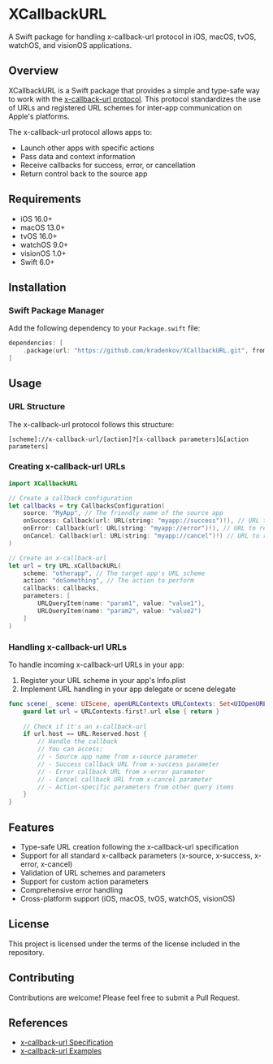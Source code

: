 # XCallbackURL

A Swift package for handling x-callback-url protocol in iOS, macOS, tvOS, watchOS, and visionOS applications.

## Overview

XCallbackURL is a Swift package that provides a simple and type-safe way to work with the [x-callback-url protocol](https://x-callback-url.com/specification/). This protocol standardizes the use of URLs and registered URL schemes for inter-app communication on Apple's platforms.

The x-callback-url protocol allows apps to:
- Launch other apps with specific actions
- Pass data and context information
- Receive callbacks for success, error, or cancellation
- Return control back to the source app

## Requirements

- iOS 16.0+
- macOS 13.0+
- tvOS 16.0+
- watchOS 9.0+
- visionOS 1.0+
- Swift 6.0+

## Installation

### Swift Package Manager

Add the following dependency to your `Package.swift` file:

```swift
dependencies: [
    .package(url: "https://github.com/kradenkov/XCallbackURL.git", from: "1.0.0")
]
```

## Usage

### URL Structure

The x-callback-url protocol follows this structure:
```
[scheme]://x-callback-url/[action]?[x-callback parameters]&[action parameters]
```

### Creating x-callback-url URLs

```swift
import XCallbackURL

// Create a callback configuration
let callbacks = try CallbacksConfiguration(
    source: "MyApp", // The friendly name of the source app
    onSuccess: Callback(url: URL(string: "myapp://success")!), // URL to return to on success
    onError: Callback(url: URL(string: "myapp://error")!), // URL to return to on error
    onCancel: Callback(url: URL(string: "myapp://cancel")!) // URL to return to on cancel
)

// Create an x-callback-url
let url = try URL.xCallbackURL(
    scheme: "otherapp", // The target app's URL scheme
    action: "doSomething", // The action to perform
    callbacks: callbacks,
    parameters: [
        URLQueryItem(name: "param1", value: "value1"),
        URLQueryItem(name: "param2", value: "value2")
    ]
)
```

### Handling x-callback-url URLs

To handle incoming x-callback-url URLs in your app:

1. Register your URL scheme in your app's Info.plist
2. Implement URL handling in your app delegate or scene delegate

```swift
func scene(_ scene: UIScene, openURLContexts URLContexts: Set<UIOpenURLContext>) {
    guard let url = URLContexts.first?.url else { return }
    
    // Check if it's an x-callback-url
    if url.host == URL.Reserved.host {
        // Handle the callback
        // You can access:
        // - Source app name from x-source parameter
        // - Success callback URL from x-success parameter
        // - Error callback URL from x-error parameter
        // - Cancel callback URL from x-cancel parameter
        // - Action-specific parameters from other query items
    }
}
```

## Features

- Type-safe URL creation following the x-callback-url specification
- Support for all standard x-callback parameters (x-source, x-success, x-error, x-cancel)
- Validation of URL schemes and parameters
- Support for custom action parameters
- Comprehensive error handling
- Cross-platform support (iOS, macOS, tvOS, watchOS, visionOS)

## License

This project is licensed under the terms of the license included in the repository.

## Contributing

Contributions are welcome! Please feel free to submit a Pull Request.

## References

- [x-callback-url Specification](https://x-callback-url.com/specification/)
- [x-callback-url Examples](https://x-callback-url.com/examples/)
